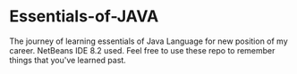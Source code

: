 # Essentials-of-JAVA
The journey of learning essentials of Java Language for new position of my career. NetBeans IDE 8.2 used. Feel free to use these repo to remember things that you've learned past.
